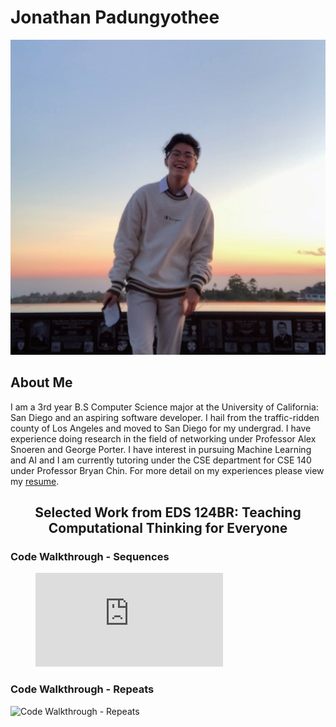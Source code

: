 # Jonathan Padungyothee
![Portrait of myself](kasalmao.jpg)
## About Me
I am a 3rd year B.S Computer Science major at the University of California: San Diego and an aspiring software developer. I hail from the traffic-ridden county of Los Angeles and moved to San Diego for my undergrad. I have experience doing research in the field of networking under Professor Alex Snoeren and George Porter. I have interest in pursuing Machine Learning and AI and I am currently tutoring under the CSE department for CSE 140 under Professor Bryan Chin. For more detail on my experiences please view my [resume](resume.pdf).

## <center>Selected Work from EDS 124BR: Teaching Computational Thinking for Everyone</center>

### Code Walkthrough - Sequences
<!-- blank line -->
<figure class="video_container">
  <iframe src="https://www.youtube.com/embed/dxDmgXlKKAY" frameborder="0" allowfullscreen="true"> </iframe>
</figure>
<!-- blank line -->

### Code Walkthrough - Repeats
![Code Walkthrough - Repeats](https://youtu.be/NN23HLggLoo)
